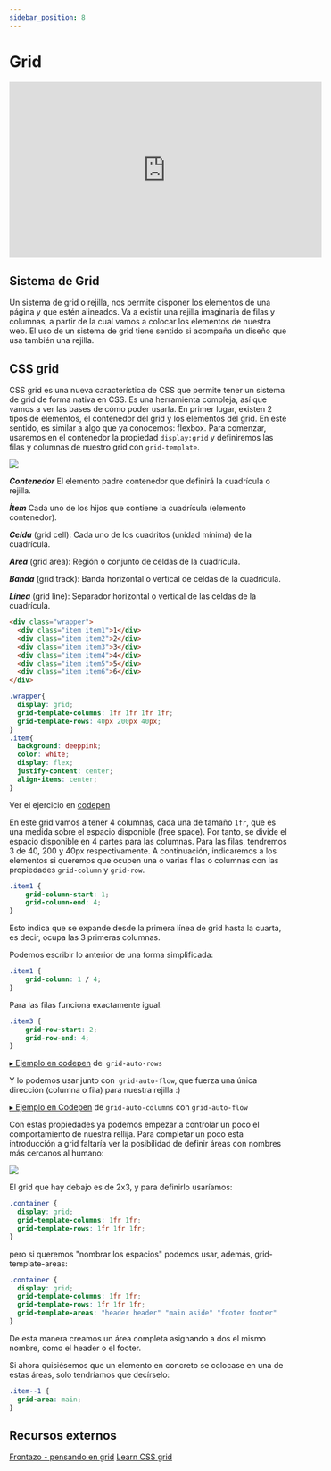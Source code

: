 ```yaml
---
sidebar_position: 8
---
```


# Grid

<iframe width="560" height="315" src="https://www.youtube.com/embed/dI4cd8HMrLM" title="YouTube video player" frameBorder="0" allow="accelerometer; autoplay; clipboard-write; encrypted-media; gyroscope; picture-in-picture" allowFullScreen></iframe>

## Sistema de Grid

Un sistema de grid o rejilla, nos permite disponer los elementos de una página y que estén alineados. Va a existir una rejilla imaginaria de filas y columnas, a partir de la cual vamos a colocar los elementos de nuestra web. El uso de un sistema de grid tiene sentido si acompaña un diseño que usa también una rejilla.

## CSS grid
CSS grid es una nueva característica de CSS que permite tener un sistema de grid de forma nativa en CSS. Es una herramienta compleja, así que vamos a ver las bases de cómo poder usarla.
En primer lugar, existen 2 tipos de elementos, el contenedor del grid y los elementos del grid. En este sentido, es similar a algo que ya conocemos: flexbox.
Para comenzar, usaremos en el contenedor la propiedad `display:grid` y definiremos las filas y columnas de nuestro grid con `grid-template`. 

![](https://storage.googleapis.com/academia-geek-general-bucket/modulo-1/modulo_1_img_42.png)

***Contenedor*** El elemento padre contenedor que definirá la cuadrícula o rejilla.

***Ítem*** Cada uno de los hijos que contiene la cuadrícula (elemento contenedor).

***Celda*** (grid cell): Cada uno de los cuadritos (unidad mínima) de la cuadrícula.

***Area*** (grid area): Región o conjunto de celdas de la cuadrícula.

***Banda*** (grid track): Banda horizontal o vertical de celdas de la cuadrícula.

***Línea*** (grid line): Separador horizontal o vertical de las celdas de la cuadrícula.


```html
<div class="wrapper">
  <div class="item item1">1</div>
  <div class="item item2">2</div>
  <div class="item item3">3</div>
  <div class="item item4">4</div>
  <div class="item item5">5</div>
  <div class="item item6">6</div>
</div>
```
```css
.wrapper{
  display: grid;
  grid-template-columns: 1fr 1fr 1fr 1fr;
  grid-template-rows: 40px 200px 40px;
}
.item{
  background: deeppink;
  color: white;
  display: flex;
  justify-content: center;
  align-items: center;
}
```
Ver el ejercicio en [codepen](https://codepen.io/adalab/pen/JMXwbL?editors=1100)

En este grid vamos a tener 4 columnas, cada una de tamaño `1fr`, que es una medida sobre el espacio disponible (free space). Por tanto, se divide el espacio disponible en 4 partes para las columnas. Para las filas, tendremos 3 de 40, 200 y 40px respectivamente.
A continuación, indicaremos a los elementos si queremos que ocupen una o varias filas o columnas con las propiedades `grid-column` y `grid-row`.

```css
.item1 {
    grid-column-start: 1;
    grid-column-end: 4;
}
```
Esto indica que se expande desde la primera línea de grid hasta la cuarta, es decir, ocupa las 3 primeras columnas.

Podemos escribir lo anterior de una forma simplificada:

```css
.item1 {
    grid-column: 1 / 4;
}
```

Para las filas funciona exactamente igual:

```css
.item3 {
    grid-row-start: 2;
    grid-row-end: 4;
}
```

[▸ Ejemplo en codepen](https://codepen.io/adalab/pen/YLEYxg?editors=1100) de` grid-auto-rows`

Y lo podemos usar junto con` grid-auto-flow`, que fuerza una única dirección (columna o fila) para nuestra rejilla :)

[▸ Ejemplo en Codepen](https://codepen.io/adalab/pen/zjPpma) de `grid-auto-columns` con `grid-auto-flow`

Con estas propiedades ya podemos empezar a controlar un poco el comportamiento de nuestra rellija. Para completar un poco esta introducción a grid faltaría ver la posibilidad de definir áreas con nombres más cercanos al humano:

![](https://storage.googleapis.com/academia-geek-general-bucket/modulo-1/modulo_1_img_43.png)

El grid que hay debajo es de 2x3, y para definirlo usaríamos:
```css
.container {
  display: grid;
  grid-template-columns: 1fr 1fr;
  grid-template-rows: 1fr 1fr 1fr;
}
```

pero si queremos "nombrar los espacios" podemos usar, además, grid-template-areas:
```css
.container {
  display: grid;
  grid-template-columns: 1fr 1fr;
  grid-template-rows: 1fr 1fr 1fr;
  grid-template-areas: "header header" "main aside" "footer footer"
}
```

De esta manera creamos un área completa asignando a dos el mismo nombre, como el header o el footer.

Si ahora quisiésemos que un elemento en concreto se colocase en una de estas áreas, solo tendríamos que decírselo:

```css
.item--1 {
  grid-area: main;
}
```

## Recursos externos

[Frontazo - pensando en grid](https://vimeo.com/98141102)
[Learn CSS grid](https://learncssgrid.com/)